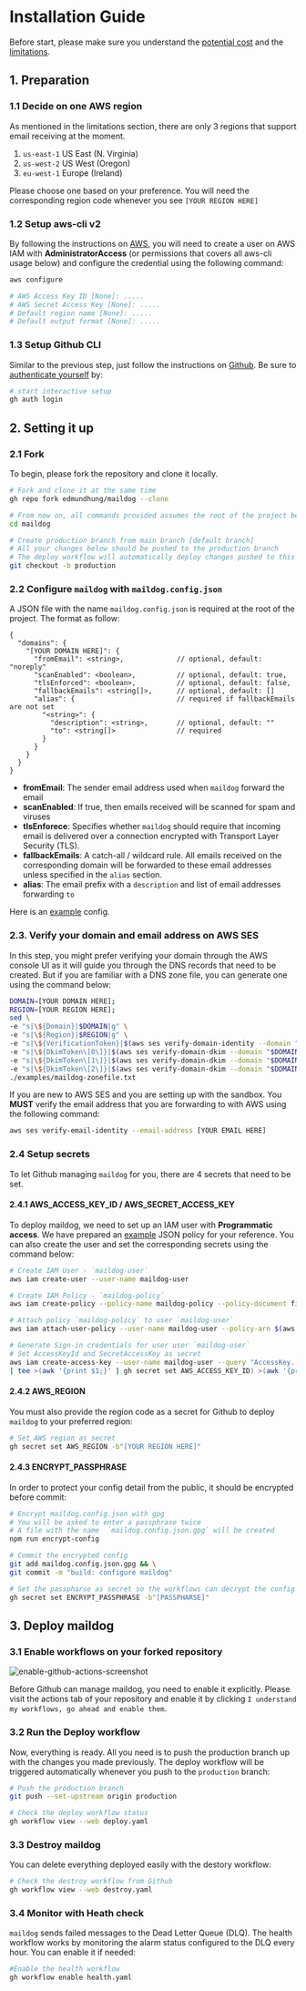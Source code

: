 # Installation Guide

Before start, please make sure you understand the [potential cost](../README.md#-pricing) and the [limitations](../README.md#-limitations).

## 1. Preparation

### 1.1 Decide on one AWS region

As mentioned in the limitations section, there are only 3 regions that support email receiving at the moment.

1. `us-east-1` US East (N. Virginia)
2. `us-west-2` US West (Oregon)
3. `eu-west-1` Europe (Ireland)

Please choose one based on your preference. You will need the corresponding region code whenever you see `[YOUR REGION HERE]`

### 1.2 Setup aws-cli v2

By following the instructions on [AWS](https://docs.aws.amazon.com/cli/latest/userguide/install-cliv2.html), you will need to create a user on AWS IAM with **AdministratorAccess** (or permissions that covers all aws-cli usage below) and configure the credential using the following command:

```sh
aws configure

# AWS Access Key ID [None]: .....
# AWS Secret Access Key [None]: .....
# Default region name [None]: .....
# Default output format [None]: .....
```

### 1.3 Setup Github CLI

Similar to the previous step, just follow the instructions on [Github](https://github.com/cli/cli#installation). Be sure to [authenticate yourself](https://cli.github.com/manual/gh_auth_login) by:

```sh
# start interactive setup
gh auth login
```

## 2. Setting it up

### 2.1 Fork

To begin, please fork the repository and clone it locally.

```sh
# Fork and clone it at the same time
gh repo fork edmundhung/maildog --clone
```

```sh
# From now on, all commands provided assumes the root of the project being your working directory
cd maildog
```

```sh
# Create production branch from main branch [default branch]
# All your changes below should be pushed to the production branch
# The deploy workflow will automatically deploy changes pushed to this branch
git checkout -b production
```

### 2.2 Configure `maildog` with `maildog.config.json`

A JSON file with the name `maildog.config.json` is required at the root of the project.
The format as follow:

```
{
  "domains": {
    "[YOUR DOMAIN HERE]": {
      "fromEmail": <string>,             // optional, default: "noreply"
      "scanEnabled": <boolean>,          // optional, default: true,
      "tlsEnforced": <boolean>,          // optional, default: false,
      "fallbackEmails": <string[]>,      // optional, default: []
      "alias": {                         // required if fallbackEmails are not set
        "<string>": {
          "description": <string>,       // optional, default: ""
          "to": <string[]>               // required
        }
      }
    }
  }
}
```

- **fromEmail**: The sender email address used when `maildog` forward the email
- **scanEnabled**: If true, then emails received will be scanned for spam and viruses
- **tlsEnforece**: Specifies whether `maildog` should require that incoming email is delivered over a connection encrypted with Transport Layer Security (TLS).
- **fallbackEmails**: A catch-all / wildcard rule. All emails received on the corresponding domain will be forwarded to these email addresses unless specified in the `alias` section.
- **alias**: The email prefix with a `description` and list of email addresses forwarding `to`

Here is an [example](../examples/maildog.config.json) config.

### 2.3. Verify your domain and email address on AWS SES

In this step, you might prefer verifying your domain through the AWS console UI as it will guide you through the DNS records that need to be created. But if you are familiar with a DNS zone file, you can generate one using the command below:

```sh
DOMAIN=[YOUR DOMAIN HERE];
REGION=[YOUR REGION HERE];
sed \
-e "s|\${Domain}|$DOMAIN|g" \
-e "s|\${Region}|$REGION|g" \
-e "s|\${VerificationToken}|$(aws ses verify-domain-identity --domain "$DOMAIN" --output text)|g" \
-e "s|\${DkimToken\[0\]}|$(aws ses verify-domain-dkim --domain "$DOMAIN" --query DkimTokens[0] --output text)|g" \
-e "s|\${DkimToken\[1\]}|$(aws ses verify-domain-dkim --domain "$DOMAIN" --query DkimTokens[1] --output text)|g" \
-e "s|\${DkimToken\[2\]}|$(aws ses verify-domain-dkim --domain "$DOMAIN" --query DkimTokens[2] --output text)|g" \
./examples/maildog-zonefile.txt
```

If you are new to AWS SES and you are setting up with the sandbox. You **MUST** verify the email address that you are forwarding to with AWS using the following command:

```sh
aws ses verify-email-identity --email-address [YOUR EMAIL HERE]
```

### 2.4 Setup secrets

To let Github managing `maildog` for you, there are 4 secrets that need to be set.

#### 2.4.1 AWS_ACCESS_KEY_ID / AWS_SECRET_ACCESS_KEY

To deploy maildog, we need to set up an IAM user with **Programmatic access**.
We have prepared an [example](maildog-policy.json) JSON policy for your reference.
You can also create the user and set the corresponding secrets using the command below:

```sh
# Create IAM User - `maildog-user`
aws iam create-user --user-name maildog-user
```

```sh
# Create IAM Policy - `maildog-policy`
aws iam create-policy --policy-name maildog-policy --policy-document file://docs/maildog-policy.json
```

```sh
# Attach policy `maildog-policy` to user `maildog-user`
aws iam attach-user-policy --user-name maildog-user --policy-arn $(aws iam list-policies --query "Policies[?PolicyName=='maildog-policy'].Arn" --output text)
```

```sh
# Generate Sign-in credentials for user user `maildog-user`
# Set AccessKeyId and SecretAccessKey as secret
aws iam create-access-key --user-name maildog-user --query "AccessKey.[AccessKeyId,SecretAccessKey]" --output text \
| tee >(awk '{print $1;}' | gh secret set AWS_ACCESS_KEY_ID) >(awk '{print $2;}' | gh secret set AWS_SECRET_ACCESS_KEY)

```

#### 2.4.2 AWS_REGION

You must also provide the region code as a secret for Github to deploy `maildog` to your preferred region:

```sh
# Set AWS region as secret
gh secret set AWS_REGION -b"[YOUR REGION HERE]"
```

#### 2.4.3 ENCRYPT_PASSPHRASE

In order to protect your config detail from the public, it should be encrypted before commit:

```sh
# Encrypt maildog.config.json with gpg
# You will be asked to enter a passphrase twice
# A file with the name  `maildog.config.json.gpg` will be created
npm run encrypt-config
```

```sh
# Commit the encrypted config
git add maildog.config.json.gpg && \
git commit -m "build: configure maildog"
```

```sh
# Set the passpharse as secret so the workflows can decrypt the config
gh secret set ENCRYPT_PASSPHRASE -b"[PASSPHARSE]"
```

## 3. Deploy maildog

### 3.1 Enable workflows on your forked repository

![enable-github-actions-screenshot](enable-github-actions.png)

Before Github can manage maildog, you need to enable it explicitly.
Please visit the actions tab of your repository and enable it by clicking `I understand my workflows, go ahead and enable them`.

### 3.2 Run the Deploy workflow

Now, everything is ready. All you need is to push the production branch up with the changes you made previously.
The deploy workflow will be triggered automatically whenever you push to the `production` branch:

```sh
# Push the production branch
git push --set-upstream origin production
```

```sh
# Check the deploy workflow status
gh workflow view --web deploy.yaml
```

### 3.3 Destroy maildog

You can delete everything deployed easily with the destory workflow:

```sh
# Check the destroy workflow from Github
gh workflow view --web destroy.yaml
```

### 3.4 Monitor with Heath check

`maildog` sends failed messages to the Dead Letter Queue (DLQ). The health workflow works by monitoring the alarm status configured to the DLQ every hour. You can enable it if needed:

```sh
#Enable the health workflow
gh workflow enable health.yaml
```
